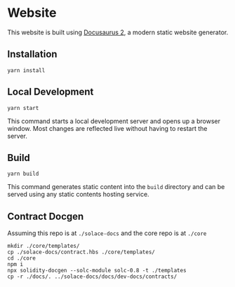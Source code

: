 # Website

This website is built using [Docusaurus 2](https://docusaurus.io/), a modern static website generator.

## Installation

```console
yarn install
```

## Local Development

```console
yarn start
```

This command starts a local development server and opens up a browser window. Most changes are reflected live without having to restart the server.

## Build

```console
yarn build
```

This command generates static content into the `build` directory and can be served using any static contents hosting service.

## Contract Docgen

Assuming this repo is at `./solace-docs` and the core repo is at `./core`

```console
mkdir ./core/templates/
cp ./solace-docs/contract.hbs ./core/templates/
cd ./core
npm i
npx solidity-docgen --solc-module solc-0.8 -t ./templates
cp -r ./docs/. ../solace-docs/docs/dev-docs/contracts/
```
